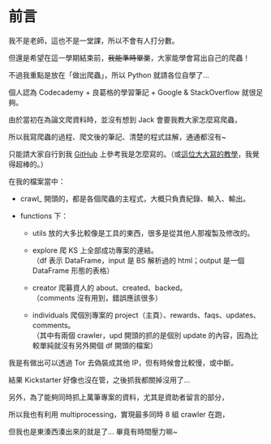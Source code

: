 # 前言

我不是老師，這也不是一堂課，所以不會有人打分數。

但還是希望在這一學期結束前，~~我能準時畢業~~，大家能學會寫出自己的爬蟲！

不過我重點是放在「做出爬蟲」，所以 Python 就請各位自學了...

個人認為 Codecademy + 良葛格的學習筆記 + Google & StackOverflow 就很足夠。



由於當初在為論文爬資料時，並沒有想到 Jack 會要我教大家怎麼寫爬蟲，

所以我寫爬蟲的過程、爬文後的筆記、清楚的程式註解，通通都沒有~

只能請大家自行到我 [GitHub](https://github.com/hsiao78611/Data4Paper) 上參考我是怎麼寫的。（或[這位大大寫的教學](https://github.com/leVirve/CrawlerTutorial)，我覺得超棒的。）

在我的檔案當中：

* crawl\_ 開頭的，都是各個爬蟲的主程式，大概只負責紀錄、輸入、輸出。

* functions 下：

  * utils 放的大多比較像是工具的東西，很多是從其他人那複製及修改的。

  * explore 爬 KS 上全部成功專案的連結。  
    （df 表示 DataFrame，input 是 BS 解析過的 html；output 是一個 DataFrame 形態的表格）

  * creator 爬募資人的 about、created、backed。  
    （comments 沒有用到，錯誤應該很多）

  * individuals 爬個別專案的 project（主頁）、rewards、faqs、updates、comments。  
    （其中有兩個 crawler，upd 開頭的抓的是個別 update 的內容，因為比較單純就沒有另外開個 df 開頭的檔案）



我是有做出可以透過 Tor 去偽裝成其他 IP，但有時候會比較慢，或中斷。

結果 Kickstarter 好像也沒在管，之後抓我都關掉沒用了...



另外，為了能夠同時抓上萬筆專案的資料，尤其是資助者留言的部分，

所以我也有利用 multiprocessing，實現最多同時 8 組 crawler 在跑，

但我也是東湊西湊出來的就是了... 畢竟有時間壓力嘛~




